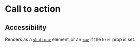 # Call to action

## Accessibility

Renders as a [`<button>`](https://developer.mozilla.org/en-US/docs/Web/HTML/Element/button) element, or an [`<a>`](https://developer.mozilla.org/en-US/docs/Web/HTML/Element/a) if the `href` prop is set.
